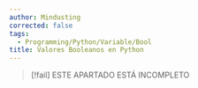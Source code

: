 ```yaml
---
author: Mindusting
corrected: false
tags:
  - Programming/Python/Variable/Bool
title: Valores Booleanos en Python
---
```


> [!fail] ESTE APARTADO ESTÁ INCOMPLETO
